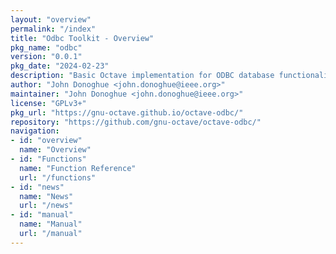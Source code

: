 ```yaml
---
layout: "overview"
permalink: "/index"
title: "Odbc Toolkit - Overview"
pkg_name: "odbc"
version: "0.0.1"
pkg_date: "2024-02-23"
description: "Basic Octave implementation for ODBC database functionality"
author: "John Donoghue <john.donoghue@ieee.org>"
maintainer: "John Donoghue <john.donoghue@ieee.org>"
license: "GPLv3+"
pkg_url: "https://gnu-octave.github.io/octave-odbc/"
repository: "https://github.com/gnu-octave/octave-odbc/"
navigation:
- id: "overview"
  name: "Overview"
- id: "Functions"
  name: "Function Reference"
  url: "/functions"
- id: "news"
  name: "News"
  url: "/news"
- id: "manual"
  name: "Manual"
  url: "/manual"
---
```

